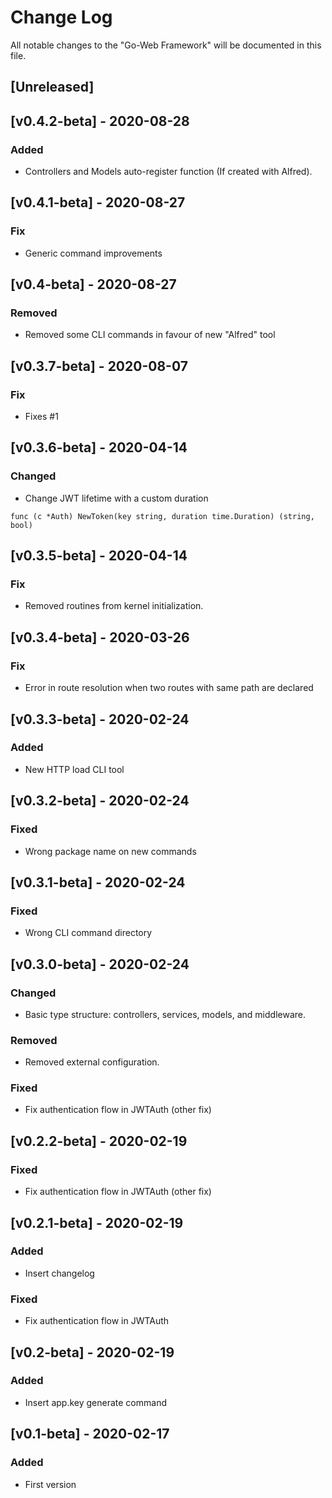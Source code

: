 # Change Log

All notable changes to the "Go-Web Framework" will be documented in this file.

## [Unreleased]

## [v0.4.2-beta] - 2020-08-28
### Added
- Controllers and Models auto-register function (If created with Alfred).

## [v0.4.1-beta] - 2020-08-27
### Fix
- Generic command improvements

## [v0.4-beta] - 2020-08-27
### Removed
- Removed some CLI commands in favour of new "Alfred" tool

## [v0.3.7-beta] - 2020-08-07
### Fix 
- Fixes #1

## [v0.3.6-beta] - 2020-04-14
### Changed 
- Change JWT lifetime with a custom duration

`func (c *Auth) NewToken(key string, duration time.Duration) (string, bool)`

## [v0.3.5-beta] - 2020-04-14
### Fix 
- Removed routines from kernel initialization.

## [v0.3.4-beta] - 2020-03-26
### Fix 
- Error in route resolution when two routes with same path are declared

## [v0.3.3-beta] - 2020-02-24
### Added 
- New HTTP load CLI tool

## [v0.3.2-beta] - 2020-02-24
### Fixed
- Wrong package name on new commands

## [v0.3.1-beta] - 2020-02-24
### Fixed
- Wrong CLI command directory

## [v0.3.0-beta] - 2020-02-24
### Changed
- Basic type structure: controllers, services, models, and middleware.

### Removed
- Removed external configuration.

### Fixed
- Fix authentication flow in JWTAuth (other fix)

## [v0.2.2-beta] - 2020-02-19
### Fixed
- Fix authentication flow in JWTAuth (other fix)

## [v0.2.1-beta] - 2020-02-19
### Added
- Insert changelog

### Fixed
- Fix authentication flow in JWTAuth

## [v0.2-beta] - 2020-02-19
### Added
- Insert app.key generate command

## [v0.1-beta] - 2020-02-17
### Added
- First version
